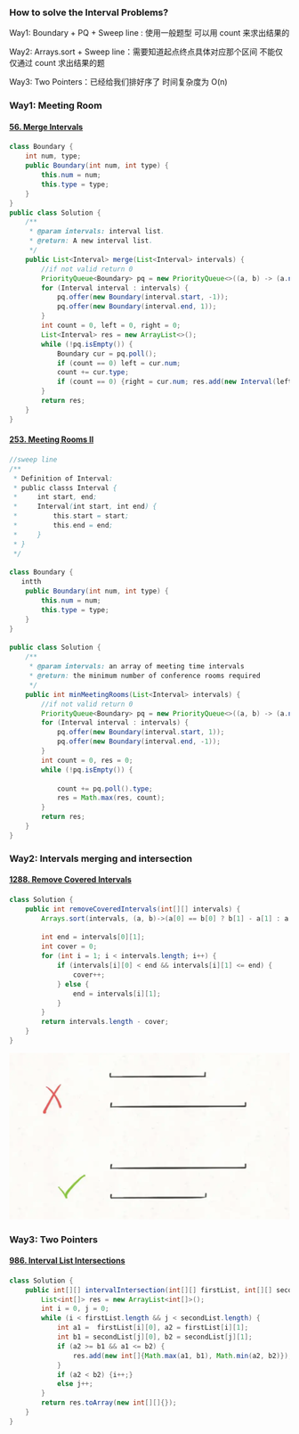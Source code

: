 ### How to solve the Interval Problems?

Way1: Boundary + PQ + Sweep line : 使用一般题型 可以用 count 来求出结果的

Way2: Arrays.sort +  Sweep line：需要知道起点终点具体对应那个区间 不能仅仅通过 count 求出结果的题

Way3: Two Pointers：已经给我们排好序了 时间复杂度为 O(n)



### Way1: Meeting Room

#### [56. Merge Intervals](https://leetcode-cn.com/problems/merge-intervals/)

```java
class Boundary {
    int num, type;
    public Boundary(int num, int type) {
        this.num = num;
        this.type = type;
    }   
}
public class Solution {
    /**
     * @param intervals: interval list.
     * @return: A new interval list.
     */
    public List<Interval> merge(List<Interval> intervals) {
        //if not valid return 0
        PriorityQueue<Boundary> pq = new PriorityQueue<>((a, b) -> (a.num == b.num ? a.type - b.type : a.num - b.num));
        for (Interval interval : intervals) {
            pq.offer(new Boundary(interval.start, -1));
            pq.offer(new Boundary(interval.end, 1));
        }
        int count = 0, left = 0, right = 0;
        List<Interval> res = new ArrayList<>();
        while (!pq.isEmpty()) {  
            Boundary cur = pq.poll();
            if (count == 0) left = cur.num;
            count += cur.type;
            if (count == 0) {right = cur.num; res.add(new Interval(left, right));}
        }
        return res;
    }
}
```



#### [253. Meeting Rooms II](https://leetcode-cn.com/problems/meeting-rooms-ii/)

```java
//sweep line
/**
 * Definition of Interval:
 * public classs Interval {
 *     int start, end;
 *     Interval(int start, int end) {
 *         this.start = start;
 *         this.end = end;
 *     }
 * }
 */

class Boundary {
   intth
    public Boundary(int num, int type) {
        this.num = num;
        this.type = type;
    }   
}

public class Solution {
    /**
     * @param intervals: an array of meeting time intervals
     * @return: the minimum number of conference rooms required
     */
    public int minMeetingRooms(List<Interval> intervals) {
        //if not valid return 0
        PriorityQueue<Boundary> pq = new PriorityQueue<>((a, b) -> (a.num == b.num ? a.type - b.type : a.num - b.num));
        for (Interval interval : intervals) {
            pq.offer(new Boundary(interval.start, 1));
            pq.offer(new Boundary(interval.end, -1));
        }
        int count = 0, res = 0;
        while (!pq.isEmpty()) {  
            
            count += pq.poll().type;
            res = Math.max(res, count);
        }
        return res;
    }
}
```



### Way2: Intervals merging and intersection

#### [1288. Remove Covered Intervals](https://leetcode-cn.com/problems/remove-covered-intervals/)

```java
class Solution {
    public int removeCoveredIntervals(int[][] intervals) {
        Arrays.sort(intervals, (a, b)->(a[0] == b[0] ? b[1] - a[1] : a[0] - b[0]));//Note that the ends should be arranged in descending order otherwise repeated intervals as shown in the opening diagram are treated as intersecting errors(as the following picture)

        int end = intervals[0][1];
        int cover = 0;
        for (int i = 1; i < intervals.length; i++) {
            if (intervals[i][0] < end && intervals[i][1] <= end) {
                cover++;
            } else {
                end = intervals[i][1];
            }
        }
        return intervals.length - cover;
    }
}
```

![Image](https://github.com/sbchengyiwei/Vicky_Blog/blob/main/images/Screen%20Shot%202021-06-20%20at%201.16.17%20AM.png)



### Way3: Two Pointers

#### [986. Interval List Intersections](https://leetcode-cn.com/problems/interval-list-intersections/)

```java
class Solution {
    public int[][] intervalIntersection(int[][] firstList, int[][] secondList) {
        List<int[]> res = new ArrayList<int[]>();
        int i = 0, j = 0;
        while (i < firstList.length && j < secondList.length) {
            int a1 =  firstList[i][0], a2 = firstList[i][1];
            int b1 = secondList[j][0], b2 = secondList[j][1];
            if (a2 >= b1 && a1 <= b2) {
                res.add(new int[]{Math.max(a1, b1), Math.min(a2, b2)});
            }
            if (a2 < b2) {i++;}
            else j++;
        }
        return res.toArray(new int[][]{});
    }
}